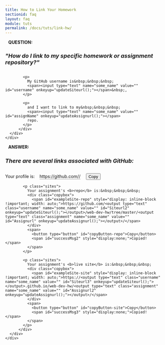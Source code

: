 ```yaml
---
title: How to Link Your Homework
sectionid: faq
layout: faq
module: tuts
permalink: /docs/tuts/link-hw/
---
```


<head>
  <style>
    /* INPUT AREA */
    p.sites {
      margin: 50px 0;
      display: inline;
    }
    .username {
        color: #E95420 !important;
    }
    .assignment {
        color: #8BC34A !important;
    }
    output, input, span {
      display:inline-block;
    }
    .box {
      width: 100%;
    }
    .copybox {
      border-bottom: 1px solid #999;
      display: inline-block;
      margin-right: 1em;
    }
  </style>

  <!-- FORM -->
  <script type="text/javascript" charset="utf-8">
      function updateSiteurl(){
      username = document.getElementById("username").value;
      document.getElementById("Siteurl").value = username;
      document.getElementById("Siteurl2").value = username;
      document.getElementById("Siteurl3").value = username;
      document.getElementById("Siteurl4").value = username;
      }
      function updateAssignurl(){
      assignName = document.getElementById("assignName").value;
      document.getElementById("Assignurl").value = assignName;
      document.getElementById("Assignurl2").value = assignName;
      }
  </script>

  <!-- COPY BOX -->
  <script src="https://ajax.googleapis.com/ajax/libs/jquery/1.12.4/jquery.min.js"></script>
  <script type="text/javascript" charset="utf-8">
      jQuery(function($) {

      var copyCommandSupported = document.queryCommandSupported('copy');
      $('#featureDetectMsg').text('Copy command supported: ' + copyCommandSupported);

      $('#copyButton-prof').click(function() {
        var preElement = $('#exampleSite-prof')[0];
        copyToClipboard(preElement, showSuccessMsg1);
      });
      $('#copyButton-repo').click(function() {
        var preElement = $('#exampleSite-repo')[0];
        copyToClipboard(preElement, showSuccessMsg2);
      });
      $('#copyButton-site').click(function() {
        var preElement = $('#exampleSite-site')[0];
        copyToClipboard(preElement, showSuccessMsg3);
      });

      function showSuccessMsg1() {
        $('#successMsg1').finish().fadeIn(30).fadeOut(1000);
      }
      function showSuccessMsg2() {
        $('#successMsg2').finish().fadeIn(30).fadeOut(1000);
      }

      function showSuccessMsg3() {
        $('#successMsg3').finish().fadeIn(30).fadeOut(1000);
      }


      function copyToClipboard(element, successCallback) {
        selectText(element);

        var succeeded;
        try {
          succeeded = document.execCommand('copy');
        } catch (e) {
          succeeded = false;
        }

        if (succeeded && typeof(successCallback) === 'function') {
          successCallback();
        }

        deselect(element);
      }

      function selectText(element) {
        if (/INPUT|TEXTAREA/i.test(element.tagName)) {
          element.focus();
          if (element.setSelectionRange) {
            element.setSelectionRange(0, element.value.length);
          } else {
            element.select();
          }
          return;
        }

        var rangeObj, selection;
        if (document.createRange) { // IE 9+ and all other browsers
          rangeObj = document.createRange();
          rangeObj.selectNodeContents(element);
          selection = window.getSelection();
          selection.removeAllRanges();
          selection.addRange(rangeObj);
        } else if (document.body.createTextRange) { // IE <=8
          rangeObj = document.body.createTextRange();
          rangeObj.moveToElementText(element);
          rangeObj.select();
        }
      }

      function deselect(element) {
        if (element && /INPUT|TEXTAREA/i.test(element.tagName)) {
          if ('selectionStart' in element) {
            element.selectionEnd = element.selectionStart;
          }
          element.blur();
        }

        if (window.getSelection) { // IE 9+ and all other browsers
          window.getSelection().removeAllRanges();
        } else if (document.selection) { // IE <=8
          document.selection.empty();
        }
      }

    });
  </script>
</head>


<div class="row">
  <div class="col-lg-12">
    <div class="bs-component">
      <div class="panel panel-danger">
        <div class="panel-heading">
          <h4 style="text-transform: uppercase; margin: inherit;">
            <i class="fa fa-question-circle" aria-hidden="true" style="margin-right: 10px"></i>
            Question:
          </h4>
        </div>
          <div class="panel-body">
            <h5 style="font-size: 18px;">"How do I link to my specific homework or assignment repository?"</h5>

            <p>
              My GitHub username is&nbsp;&nbsp;&nbsp;
              <span><input type="text" name="some_name" value="" id="username" onkeyup="updateSiteurl();"></span>&nbsp;,
            </p>

            <p>
              and I want to link to my&nbsp;&nbsp;&nbsp;
              <span><input type="text" name="some_name" value="" id="assignName" onkeyup="updateAssignurl();"></span>
              repo.
            </p>
          </div>
      </div>
    </div>
  </div>
</div>

<div class="row">
  <div class="col-lg-12">
    <div class="bs-component">
      <div class="panel panel-success">
        <div class="panel-heading">
          <h4 style="text-transform: uppercase; margin: inherit;">
            <i class="fa fa-exclamation-circle" aria-hidden="true" style="margin-right: 10px"></i>
            Answer:
          </h4>
        </div>
          <div class="panel-body">
            <h5 style="font-size: 18px;">There are several links associated with GitHub:</h5>
            <p class="sites">
              Your profile is:&nbsp;&nbsp;&nbsp;
              <div class="copybox">
                <span id="exampleSite-prof" style="display: inline-block !important; width: auto;">https://github.com/<output type="text" class="username" name="some_name" value="" id="Siteurl" onkeyup="updateSiteurl();"></output>/</span>
              </div>
              <span>
                <button type="button" id="copyButton-prof">Copy</button>
                <span id="successMsg1" style="display:none;">Copied!</span>
              </span>
            </p>

            <p class="sites">
              Your assignment's <b>repo</b> is:&nbsp;&nbsp;&nbsp;
              <div class="copybox">
                <span id="exampleSite-repo" style="display: inline-block !important; width: auto;">https://github.com/<output type="text" class="username" name="some_name" value="" id="Siteurl2" onkeyup="updateSiteurl();"></output>/web-dev-hw/tree/master/<output type="text" class="assignment" name="some_name" value="" id="Assignurl" onkeyup="updateAssignurl();"></output>/</span>
              </div>
              <span>
                <button type="button" id="copyButton-repo">Copy</button>
                <span id="successMsg2" style="display:none;">Copied!</span>
              </span>
            </p>

            <p class="sites">
              Your assignment's <b>live site</b> is:&nbsp;&nbsp;&nbsp;
              <div class="copybox">
                <span id="exampleSite-site" style="display: inline-block !important; width: auto;">https://<output type="text" class="username" name="some_name" value="" id="Siteurl3" onkeyup="updateSiteurl();"></output>.github.io/web-dev-hw/<output type="text" class="assignment" name="some_name" value="" id="Assignurl2" onkeyup="updateAssignurl();"></output>/</span>
              </div>
              <span>
                <button type="button" id="copyButton-site">Copy</button>
                <span id="successMsg3" style="display:none;">Copied!</span>
              </span>
            </p>
          </div>
      </div>
    </div>
  </div>
</div>
